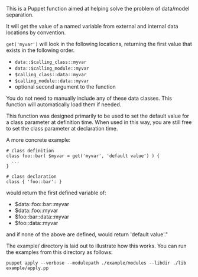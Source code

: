 This is a Puppet function aimed at helping solve the problem of data/model
separation.

It will get the value of a named variable from external and internal data
locations by convention.

`get('myvar')` will look in the following locations, returning the first
  value that exists in the following order.

  * `data::$calling_class::myvar`
  * `data::$calling_module::myvar`
  * `$calling_class::data::myvar`
  * `$calling_module::data::myvar`
  * optional second argument to the function

You do not need to manually include any of these data classes. This function
will automatically load them if needed.

This function was designed primarily to be used to set the default value for
a class parameter at definition time. When used in this way, you are still
free to set the class parameter at declaration time.

A more concrete example:

    # class definition
    class foo::bar( $myvar = get('myvar', 'default value') ) {
      ...
    }

    # class declaration
    class { 'foo::bar': }

would return the first defined variable of:

  * $data::foo::bar::myvar
  * $data::foo::myvar
  * $foo::bar::data::myvar
  * $foo::data::myvar

and if none of the above are defined, would return 'default value'."


The example/ directory is laid out to illustrate how this works. You can run the examples
from this directory as follows:

  `puppet apply --verbose --modulepath ./example/modules --libdir ./lib example/apply.pp`

